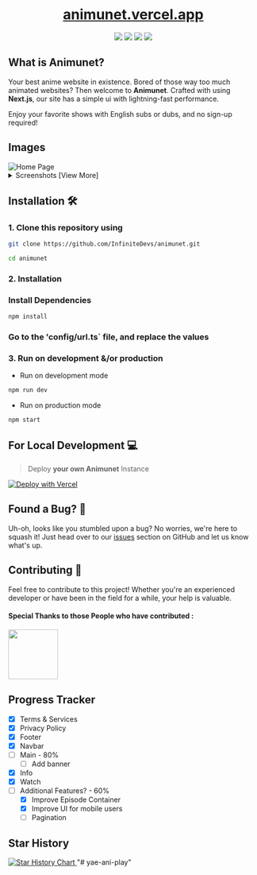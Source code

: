 <h1 align="center">
    <a href="https://animunet.vercel.app">animunet.vercel.app</a>
</h1>

<p align="center">
  <a href="#"><img src="https://img.shields.io/badge/typescript-%23007acc.svg?style=for-the-badge&logo=typescript&logoColor=%23ffffff"/></a>
  <a href="#"><img src="https://img.shields.io/badge/nextUI-%23ffffff.svg?style=for-the-badge&logo=nextui&logoColor=black"/></a>
  <a href="#"><img src="https://img.shields.io/badge/nextjs-%2320232a.svg?style=for-the-badge&logo=nextdotjs&logoColor=white"/></a>
  <a href="#"><img src="https://img.shields.io/badge/vercel-%23000000.svg?style=for-the-badge&logo=vercel&logoColor=white"/></a>
</p>

## What is Animunet?

Your best anime website in existence. Bored of those way too much animated websites? Then welcome to **Animunet**. 
Crafted with using **Next.js**, our site has a simple ui with lightning-fast performance.

Enjoy your favorite shows with English subs or dubs, and no sign-up required!


## Images

<div style="text-align: left;">
  <img src="https://api.microlink.io/?url=https://animunet.netlify.app&screenshot=true&meta=false&embed=screenshot.url&waitForTimeout=2000&type=jpeg&overlay.browser=dark&overlay.background=linear-gradient%28225deg%2C+%23FF057C+0%25%2C+%238D0B93+50%25%2C+%23321575+100%25%29" alt="Home Page" style="max-width: 70%;" >
  <details>
  <summary>Screenshots [View More]</summary>
  <br>
  <img src="https://api.microlink.io/?url=https://animunet.netlify.app/watch/ore-dake-level-up-na-ken/2&screenshot=true&meta=false&embed=screenshot.url&waitForTimeout=3500&type=jpeg&overlay.browser=dark&overlay.background=linear-gradient%28225deg%2C+%23FF057C+0%25%2C+%238D0B93+50%25%2C+%23321575+100%25%29" alt="Watch Page" style="max-width: 70%;">
  <img src="https://api.microlink.io/?url=https://animunet.netlify.app/info/ore-dake-level-up-na-ken&screenshot=true&meta=false&embed=screenshot.url&waitForTimeout=4510&type=jpeg&overlay.browser=dark&overlay.background=linear-gradient%28225deg%2C+%23FF057C+0%25%2C+%238D0B93+50%25%2C+%23321575+100%25%29" alt="Info" style="max-width: 70%;">
  </details>
</div>

## Installation 🛠️

### 1. Clone this repository using

```bash
git clone https://github.com/InfiniteDevs/animunet.git
```

```bash
cd animunet
```

### 2. Installation

### Install Dependencies

```bash
npm install
```

### Go to the 'config/url.ts` file, and replace the values

### 3. Run on development &/or production

- Run on development mode

```bash
npm run dev
```

- Run on production mode

```bash
npm start
```

## For Local Development 💻

> Deploy **your own Animunet** Instance

[![Deploy with Vercel](https://vercel.com/button)](https://vercel.com/new/clone?repository-url=https%3A%2F%2Fgithub.com%2FInfiniteDevs%2Fanimunet&project-name=animunet&repository-name=animunet)

## Found a Bug? 🐞

Uh-oh, looks like you stumbled upon a bug? No worries, we're here to squash it! Just head over to our [issues](https://github.com/InfiniteDevs/animunet/issues) section on GitHub and let us know what's up.

## Contributing 📝

Feel free to contribute to this project! Whether you're an experienced developer or have been in the field for a while, your help is valuable.
 
#### Special Thanks to those People who have contributed :

<img width="100" src="https://contrib.rocks/image?repo=InfiniteDevs/animunet" />

## **Progress Tracker**
- [x] Terms & Services
- [x] Privacy Policy
- [x] Footer
- [x] Navbar
- [ ] Main - 80%
  - [ ] Add banner
- [x] Info
- [x] Watch
- [ ] Additional Features? - 60%
  - [X] Improve Episode Container 
  - [X] Improve UI for mobile users
  - [ ] Pagination 

## Star History

<a href="https://github.com/InfiniteDevs/animunet">
 <picture>
   <source media="(prefers-color-scheme: dark)" srcset="https://api.star-history.com/svg?repos=InfiniteDevs/animunet&type=Date&theme=dark" />
   <source media="(prefers-color-scheme: light)" srcset="https://api.star-history.com/svg?repos=InfiniteDevs/animunet&type=Date" />
   <img alt="Star History Chart" src="https://api.star-history.com/svg?repos=InfiniteDevs/animunet&type=Date" />
 </picture>
</a>
"# yae-ani-play" 
